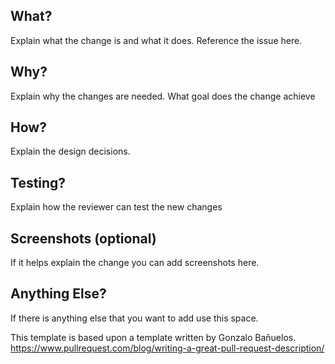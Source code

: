 ## What?

Explain what the change is and what it does. Reference the issue here.

## Why?

Explain why the changes are needed. What goal does the change achieve

## How?

Explain the design decisions. 

## Testing?

Explain how the reviewer can test the new changes

## Screenshots (optional)

If it helps explain the change you can add screenshots here. 

## Anything Else?

If there is anything else that you want to add use this space. 

This template is based upon a template written by Gonzalo Bañuelos. https://www.pullrequest.com/blog/writing-a-great-pull-request-description/
